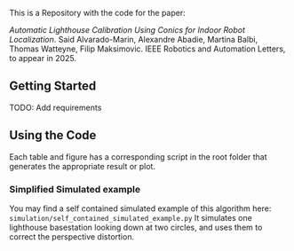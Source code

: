 This is a Repository with the code for the paper:

_Automatic Lighthouse Calibration Using Conics for Indoor Robot Localization_. Said Alvarado-Marin, Alexandre Abadie, Martina Balbi, Thomas Watteyne, Filip Maksimovic. IEEE Robotics and Automation Letters, to appear in 2025.


## Getting Started

TODO: Add requirements

## Using the Code

Each table and figure has a corresponding script in the root folder that generates the appropriate result or plot.

### Simplified Simulated example

You may find a self contained simulated example of this algorithm here: `simulation/self_contained_simulated_example.py`
It simulates one lighthouse basestation looking down at two circles, and uses them to correct the perspective distortion.